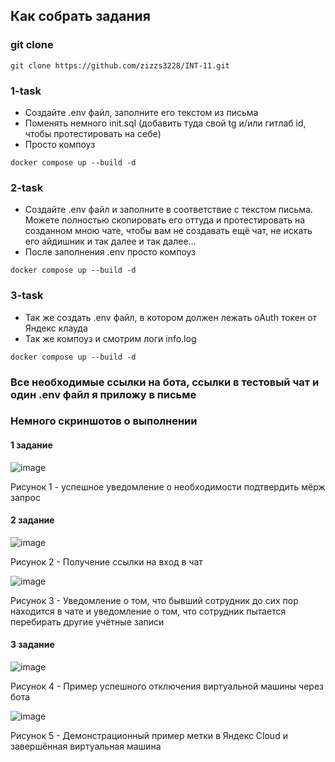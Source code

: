 ## Как собрать задания
### git clone 
```
git clone https://github.com/zizzs3228/INT-11.git
```
### 1-task
+ Создайте .env файл, заполните его текстом из письма
+ Поменять немного init.sql (добавить туда свой tg и/или гитлаб id, чтобы протестировать на себе)
+ Просто компоуз
```
docker compose up --build -d
```
### 2-task
+ Создайте .env файл и заполните в соответствие с текстом письма. Можете полностью скопировать его оттуда и протестировать на созданном мною чате, чтобы вам не создавать ещё чат, не искать его айдишник и так далее и так далее...
+ После заполнения .env просто компоуз
```
docker compose up --build -d
```
### 3-task
+ Так же создать .env файл, в котором должен лежать oAuth токен от Яндекс клауда
+ Так же компоуз и смотрим логи info.log
```
docker compose up --build -d
```

### Все необходимые ссылки на бота, ссылки в тестовый чат и один .env файл я приложу в письме
### Немного скриншотов о выполнении
#### 1 задание
![image](https://github.com/zizzs3228/INT-11/assets/73750173/c56923e1-ff9f-4f79-a4ca-937d73873ef8)

Рисунок 1 - успешное уведомление о необходимости подтвердить мёрж запрос

#### 2 задание
![image](https://github.com/zizzs3228/INT-11/assets/73750173/59c0a08b-91ee-4f76-8897-a01fb83e370c)

Рисунок 2 - Получение ссылки на вход в чат

![image](https://github.com/zizzs3228/INT-11/assets/73750173/382737fa-2332-4282-a13f-3253672e4afe)

Рисунок 3 - Уведомление о том, что бывший сотрудник до сих пор находится в чате и уведомление о том, что сотрудник пытается перебирать другие учётные записи

#### 3 задание

![image](https://github.com/zizzs3228/INT-11/assets/73750173/f3673da8-b10d-495d-be4d-0b6dec5668d2)

Рисунок 4 - Пример успешного отключения виртуальной машины через бота

![image](https://github.com/zizzs3228/INT-11/assets/73750173/e5afcafb-69bc-4469-b31c-e3197969bed7)

Рисунок 5 - Демонстрационный пример метки в Яндекс Cloud и завершённая виртуальная машина

